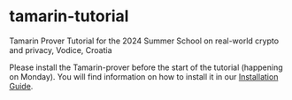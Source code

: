 # tamarin-tutorial
Tamarin Prover Tutorial for the 2024 Summer School on real-world crypto and privacy, Vodice, Croatia

Please install the Tamarin-prover before the start of the tutorial (happening on Monday). 
You will find information on how to install it in our [Installation Guide](https://github.com/sgiampietro/tamarin-tutorial/blob/main/installation/InstallationGuide.md). 
